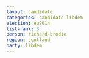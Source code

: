 ```yaml
---
layout: candidate
categories: candidate libdem
election: eu2014
list-rank: 3
person: richard-brodie
region: scotland
party: libdem
---
```

